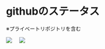 # githubのステータス

※プライベートリポジトリを含む

<div style="display: flex; align-items: flex-start;">
    <img src="https://github-readme-stats.vercel.app/api/top-langs/?username=sugar2456&count_private=true" />
    <div style="width: 20px;"></div>
    <img src="https://github-readme-stats.vercel.app/api?username=sugar2456&count_private=true&show_icons=true" />
</div>


